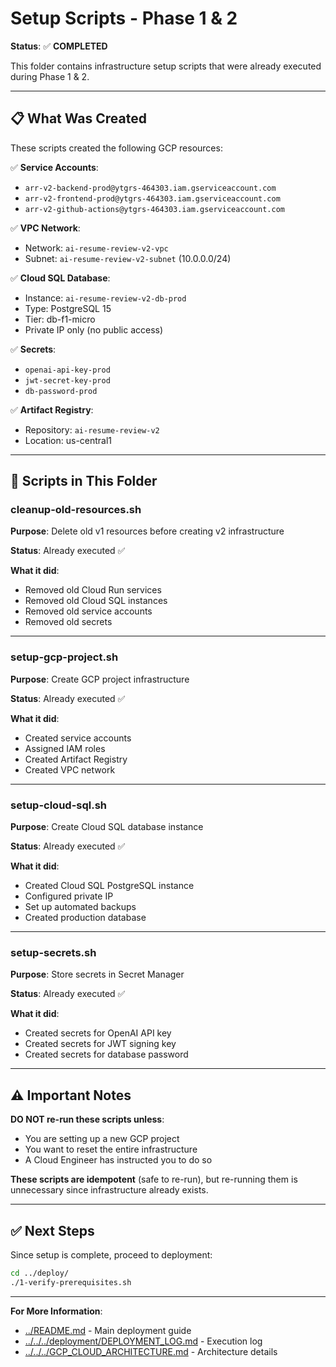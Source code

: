 # Setup Scripts - Phase 1 & 2

**Status**: ✅ **COMPLETED**

This folder contains infrastructure setup scripts that were already executed during Phase 1 & 2.

---

## 📋 What Was Created

These scripts created the following GCP resources:

✅ **Service Accounts**:
- `arr-v2-backend-prod@ytgrs-464303.iam.gserviceaccount.com`
- `arr-v2-frontend-prod@ytgrs-464303.iam.gserviceaccount.com`
- `arr-v2-github-actions@ytgrs-464303.iam.gserviceaccount.com`

✅ **VPC Network**:
- Network: `ai-resume-review-v2-vpc`
- Subnet: `ai-resume-review-v2-subnet` (10.0.0.0/24)

✅ **Cloud SQL Database**:
- Instance: `ai-resume-review-v2-db-prod`
- Type: PostgreSQL 15
- Tier: db-f1-micro
- Private IP only (no public access)

✅ **Secrets**:
- `openai-api-key-prod`
- `jwt-secret-key-prod`
- `db-password-prod`

✅ **Artifact Registry**:
- Repository: `ai-resume-review-v2`
- Location: us-central1

---

## 📜 Scripts in This Folder

### cleanup-old-resources.sh
**Purpose**: Delete old v1 resources before creating v2 infrastructure

**Status**: Already executed ✅

**What it did**:
- Removed old Cloud Run services
- Removed old Cloud SQL instances
- Removed old service accounts
- Removed old secrets

---

### setup-gcp-project.sh
**Purpose**: Create GCP project infrastructure

**Status**: Already executed ✅

**What it did**:
- Created service accounts
- Assigned IAM roles
- Created Artifact Registry
- Created VPC network

---

### setup-cloud-sql.sh
**Purpose**: Create Cloud SQL database instance

**Status**: Already executed ✅

**What it did**:
- Created Cloud SQL PostgreSQL instance
- Configured private IP
- Set up automated backups
- Created production database

---

### setup-secrets.sh
**Purpose**: Store secrets in Secret Manager

**Status**: Already executed ✅

**What it did**:
- Created secrets for OpenAI API key
- Created secrets for JWT signing key
- Created secrets for database password

---

## ⚠️ Important Notes

**DO NOT re-run these scripts unless**:
- You are setting up a new GCP project
- You want to reset the entire infrastructure
- A Cloud Engineer has instructed you to do so

**These scripts are idempotent** (safe to re-run), but re-running them is unnecessary since infrastructure already exists.

---

## ✅ Next Steps

Since setup is complete, proceed to deployment:

```bash
cd ../deploy/
./1-verify-prerequisites.sh
```

---

**For More Information**:
- [../README.md](../README.md) - Main deployment guide
- [../../../deployment/DEPLOYMENT_LOG.md](../../../deployment/DEPLOYMENT_LOG.md) - Execution log
- [../../../GCP_CLOUD_ARCHITECTURE.md](../../../GCP_CLOUD_ARCHITECTURE.md) - Architecture details
